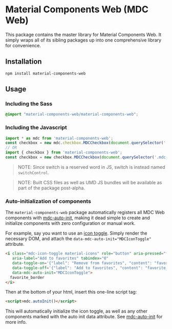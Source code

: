 # Material Components Web (MDC Web)

This package contains the master library for Material Components Web. It simply wraps all of its
sibling packages up into one comprehensive library for convenience.

## Installation

```
npm install material-components-web
```

## Usage

### Including the Sass

```scss
@import "material-components-web/material-components-web";
```

### Including the Javascript

```js
import * as mdc from 'material-components-web';
const checkbox = new mdc.checkbox.MDCCheckbox(document.querySelector('.mdc-checkbox'));
// OR
import { checkbox } from 'material-components-web';
const checkbox = new checkbox.MDCCheckbox(document.querySelector('.mdc-checkbox'));
```
> NOTE: Since switch is a reserved word in JS, switch is instead named `switchControl`. 

> NOTE: Built CSS files as well as UMD JS bundles will be available as part of the package
> post-alpha.

### Auto-initialization of components

The `material-components-web` package automatically registers all MDC Web components with
[mdc-auto-init](../mdc-auto-init), making it dead simple to create and initialize components
with zero configuration or manual work.

For example, say you want to use an [icon toggle](../mdc-icon-toggle). Simply render the necessary
DOM, and attach the `data-mdc-auto-init="MDCIconToggle"` attribute.

```html
<i class="mdc-icon-toggle material-icons" role="button" aria-pressed="false"
   aria-label="Add to favorites" tabindex="0"
   data-toggle-on='{"label": "Remove from favorites", "content": "favorite"}'
   data-toggle-off='{"label": "Add to favorites", "content": "favorite_border"}'
   data-mdc-auto-init="MDCIconToggle">
  favorite_border
</i>
```

Then at the bottom of your html, insert this one-line script tag:

```html
<script>mdc.autoInit()</script>
```

This will automatically initialize the icon toggle, as well as any other components marked with the
auto init data attribute. See [mdc-auto-init](../mdc-auto-init) for more info.
